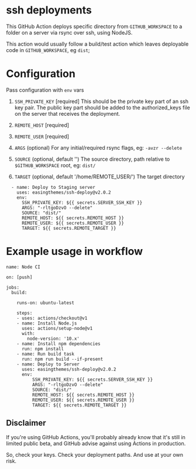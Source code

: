 # ssh deployments

This GitHub Action deploys specific directory from `GITHUB_WORKSPACE` to a folder on a server via rsync over ssh, using NodeJS. 

This action would usually follow a build/test action which leaves deployable code in `GITHUB_WORKSPACE`, eg `dist`;

# Configuration

Pass configuration with `env` vars

1. `SSH_PRIVATE_KEY` [required]
This should be the private key part of an ssh key pair. The public key part should be added to the authorized_keys file on the server that receives the deployment.

2. `REMOTE_HOST`  [required]
3. `REMOTE_USER`  [required]

2. `ARGS` (optional)
For any initial/required rsync flags, eg: `-avzr --delete`

3. `SOURCE` (optional, default '')
The source directory, path relative to `$GITHUB_WORKSPACE` root, eg: `dist/`

4. `TARGET` (optional, default '/home/REMOTE_USER/')
The target directory


```
  - name: Deploy to Staging server
    uses: easingthemes/ssh-deploy@v2.0.2
    env:
      SSH_PRIVATE_KEY: ${{ secrets.SERVER_SSH_KEY }}
      ARGS: "-rltgoDzvO --delete"
      SOURCE: "dist/"
      REMOTE_HOST: ${{ secrets.REMOTE_HOST }}
      REMOTE_USER: ${{ secrets.REMOTE_USER }}
      TARGET: ${{ secrets.REMOTE_TARGET }}
```

# Example usage in workflow

```
name: Node CI

on: [push]

jobs:
  build:

    runs-on: ubuntu-latest

    steps:
    - uses: actions/checkout@v1
    - name: Install Node.js
      uses: actions/setup-node@v1
      with:
        node-version: '10.x'
    - name: Install npm dependencies
      run: npm install
    - name: Run build task
      run: npm run build --if-present
    - name: Deploy to Server
      uses: easingthemes/ssh-deploy@v2.0.2
      env:
          SSH_PRIVATE_KEY: ${{ secrets.SERVER_SSH_KEY }}
          ARGS: "-rltgoDzvO --delete"
          SOURCE: "dist/"
          REMOTE_HOST: ${{ secrets.REMOTE_HOST }}
          REMOTE_USER: ${{ secrets.REMOTE_USER }}
          TARGET: ${{ secrets.REMOTE_TARGET }}
```

## Disclaimer

If you're using GitHub Actions, you'll probably already know that it's still in limited public beta, and GitHub advise against using Actions in production. 

So, check your keys. Check your deployment paths. And use at your own risk.